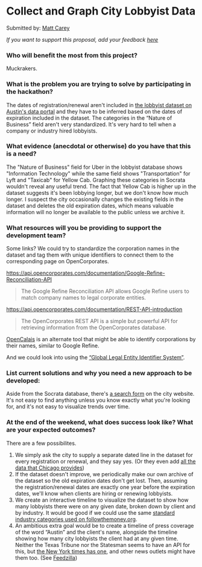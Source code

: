 # Collect and Graph City Lobbyist Data

Submitted by: [Matt Carey](https://github.com/mscarey)

_If you want to support this proposal, add your feedback [here](https://github.com/open-austin/hackathon-ideas/issues/9)_

### Who will benefit the most from this project?

Muckrakers.


### What is the problem you are trying to solve by participating in the hackathon?

The dates of registration/renewal aren't included in [the lobbyist dataset on Austin's data portal](https://data.austintexas.gov/dataset/Lobbyists/bqav-9x6a) and they have to be inferred based on the dates of expiration included in the dataset. The categories in the “Nature of Business” field aren't very standardized. It's very hard to tell when a company or industry hired lobbyists.


### What evidence (anecdotal or otherwise) do you have that this is a need?

The "Nature of Business" field for Uber in the lobbyist database shows "Information Technology" while the same field shows "Transportation" for Lyft and "Taxicab" for Yellow Cab. Graphing these categories in Socrata wouldn't reveal any useful trend. The fact that Yellow Cab is higher up in the dataset suggests it's been lobbying longer, but we don't know how much longer. I suspect the city occasionally changes the existing fields in the dataset and deletes the old expiration dates, which means valuable information will no longer be available to the public unless we archive it.


### What resources will you be providing to support the development team?

Some links? We could try to standardize the corporation names in the dataset and tag them with unique identifiers to connect them to the corresponding page on OpenCorporates.

https://api.opencorporates.com/documentation/Google-Refine-Reconciliation-API

> The Google Refine Reconciliation API allows Google Refine users to match company names to legal corporate entities. 

https://api.opencorporates.com/documentation/REST-API-introduction

> The OpenCorporates REST API is a simple but powerful API for retrieving information from the OpenCorporates database.  

[OpenCalais](http://www.opencalais.com/about) is an alternate tool that might be able to identify corporations by their names, similar to Google Refine.

And we could look into using the [“Global Legal Entity Identifier System”](http://openleis.com/info/about_the_LEI_system). 


### List current solutions and why you need a new approach to be developed:

Aside from the Socrata database, there's [a search form](http://www.austintexas.gov/cityclerk/lobbyist/index.cfm) on the city website. It's not easy to find anything unless you know exactly what you're looking for, and it's not easy to visualize trends over time.


### At the end of the weekend, what does success look like? What are your expected outcomes?

There are a few possibilites.

1. We simply ask the city to supply a separate dated line in the dataset for every registration or renewal, and they say yes. (Or they even add [all the data that Chicago provides](https://data.cityofchicago.org/Ethics/Lobbyist-Data-Lobbyist-Registry-2012-to-present/ypez-j3yg))
2. If the dataset doesn't improve, we periodically make our own archive of the dataset so the old expiration dates don't get lost. Then, assuming the registration/renewal dates are exactly one year before the expiration dates, we'll know when clients are hiring or renewing lobbyists.
3. We create an interactive timeline to visualize the dataset to show how many lobbyists there were on any given date, broken down by client and by industry. It would be good if we could use the same [standard industry categories used on followthemoney.org](http://www.followthemoney.org/database/IndustryTotals.phtml).
4. An ambitious extra goal would be to create a timeline of press coverage of the word “Austin” and the client's name, alongside the timeline showing how many city lobbyists the client had at any given time. Neither the Texas Tribune nor the Statesman seems to have an API for this, but [the New York times has one](http://developer.nytimes.com/docs/read/article_search_api_v2), and other news outlets might have them too. (See [Feedzilla](https://code.google.com/p/feedzilla-api/wiki/RestApi))




